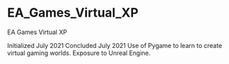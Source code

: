 # EA_Games_Virtual_XP
EA Games Virtual XP

Initialized July 2021
Concluded July 2021
Use of Pygame to learn to create virtual gaming worlds.
Exposure to Unreal Engine.
